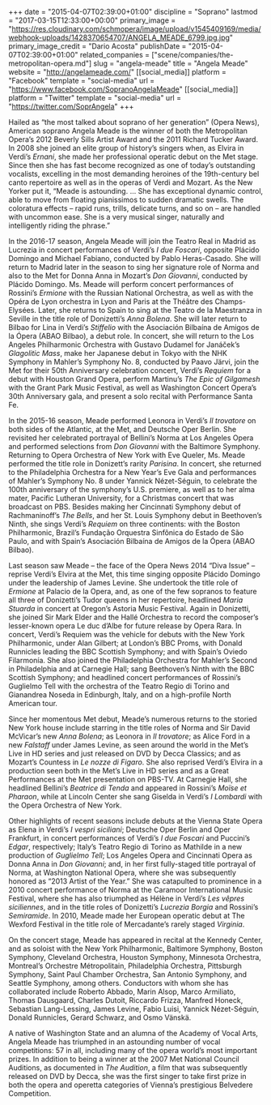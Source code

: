 +++
date = "2015-04-07T02:39:00+01:00"
discipline = "Soprano"
lastmod = "2017-03-15T12:33:00+00:00"
primary_image = "https://res.cloudinary.com/schmopera/image/upload/v1545409169/media/webhook-uploads/1428370654707/ANGELA_MEADE_6799.jpg.jpg"
primary_image_credit = "Dario Acosta"
publishDate = "2015-04-07T02:39:00+01:00"
related_companies = ["scene/companies/the-metropolitan-opera.md"]
slug = "angela-meade"
title = "Angela Meade"
website = "http://angelameade.com/"
[[social_media]]
platform = "Facebook"
template = "social-media"
url = "https://www.facebook.com/SopranoAngelaMeade"
[[social_media]]
platform = "Twitter"
template = "social-media"
url = "https://twitter.com/SoprAngela"
+++

Hailed as “the most talked about soprano of her generation” (Opera News), American soprano Angela Meade is the winner of both the Metropolitan Opera’s 2012 Beverly Sills Artist Award and the 2011 Richard Tucker Award. In 2008 she joined an elite group of history’s singers when, as Elvira in Verdi’s *Ernani*, she made her professional operatic debut on the Met stage. Since then she has fast become recognized as one of today’s outstanding vocalists, excelling in the most demanding heroines of the 19th-century bel canto repertoire as well as in the operas of Verdi and Mozart. As the New Yorker put it, “Meade is astounding. … She has exceptional dynamic control, able to move from floating pianissimos to sudden dramatic swells. The coloratura effects – rapid runs, trills, delicate turns, and so on – are handled with uncommon ease. She is a very musical singer, naturally and intelligently riding the phrase.”

In the 2016-17 season, Angela Meade will join the Teatro Real in Madrid as Lucrezia in concert performances of Verdi’s *I due Foscari*, opposite Plácido Domingo and Michael Fabiano, conducted by Pablo Heras-Casado. She will return to Madrid later in the season to sing her signature role of Norma and also to the Met for Donna Anna in Mozart’s *Don Giovanni*, conducted by Plácido Domingo. Ms. Meade will perform concert performances of Rossini’s *Ermione* with the Russian National Orchestra, as well as with the Opéra de Lyon orchestra in Lyon and Paris at the Théâtre des Champs-Elysées. Later, she returns to Spain to sing at the Teatro de la Maestranza in Seville in the title role of Donizetti’s *Anna Bolena*. She will later return to Bilbao for Lina in Verdi’s *Stiffelio* with the Asociación Bilbaína de Amigos de la Ópera (ABAO Bilbao), a debut role. In concert, she will return to the Los Angeles Philharmonic Orchestra with Gustavo Dudamel for Janáček’s *Glagolitic Mass*, make her Japanese debut in Tokyo with the NHK Symphony in Mahler’s Symphony No. 8, conducted by Paavo Järvi, join the Met for their 50th Anniversary celebration concert, Verdi’s *Requiem* for a debut with Houston Grand Opera, perform Martinu’s *The Epic of Gilgamesh* with the Grant Park Music Festival, as well as Washington Concert Opera’s 30th Anniversary gala, and present a solo recital with Performance Santa Fe.

In the 2015-16 season, Meade performed Leonora in Verdi’s *Il trovatore* on both sides of the Atlantic, at the Met, and Deutsche Oper Berlin. She revisited her celebrated portrayal of Bellini’s Norma at Los Angeles Opera and performed selections from *Don Giovanni* with the Baltimore Symphony. Returning to Opera Orchestra of New York with Eve Queler, Ms. Meade performed the title role in Donizett’s rarity *Parisina*. In concert, she returned to the Philadelphia Orchestra for a New Year’s Eve Gala and performances of Mahler’s Symphony No. 8 under Yannick Nézet-Séguin, to celebrate the 100th anniversary of the symphony’s U.S. premiere, as well as to her alma mater, Pacific Lutheran University, for a Christmas concert that was broadcast on PBS. Besides making her Cincinnati Symphony debut of Rachmaninoff’s *The Bells*, and her St. Louis Symphony debut in Beethoven’s Ninth, she sings Verdi’s *Requiem* on three continents: with the Boston Philharmonic, Brazil’s Fundação Orquestra Sinfônica do Estado de São Paulo, and with Spain’s Asociación Bilbaína de Amigos de la Ópera (ABAO Bilbao).

Last season saw Meade – the face of the Opera News 2014 “Diva Issue” – reprise Verdi’s Elvira at the Met, this time singing opposite Plácido Domingo under the leadership of James Levine. She undertook the title role of *Ermione* at Palacio de la Opera, and, as one of the few sopranos to feature all three of Donizetti’s Tudor queens in her repertoire, headlined *Maria Stuarda* in concert at Oregon’s Astoria Music Festival. Again in Donizetti, she joined Sir Mark Elder and the Hallé Orchestra to record the composer’s lesser-known opera Le duc d’Albe for future release by Opera Rara. In concert, Verdi’s Requiem was the vehicle for debuts with the New York Philharmonic, under Alan Gilbert; at London’s BBC Proms, with Donald Runnicles leading the BBC Scottish Symphony; and with Spain’s Oviedo Filarmonía. She also joined the Philadelphia Orchestra for Mahler’s Second in Philadelphia and at Carnegie Hall; sang Beethoven’s Ninth with the BBC Scottish Symphony; and headlined concert performances of Rossini’s Guglielmo Tell with the orchestra of the Teatro Regio di Torino and Gianandrea Noseda in Edinburgh, Italy, and on a high-profile North American tour.

Since her momentous Met debut, Meade’s numerous returns to the storied New York house include starring in the title roles of Norma and Sir David McVicar’s new *Anna Bolena*; as Leonora in *Il trovatore*; as Alice Ford in a new *Falstaff* under James Levine, as seen around the world in the Met’s Live in HD series and just released on DVD by Decca Classics; and as Mozart’s Countess in *Le nozze di Figaro*. She also reprised Verdi’s Elvira in a production seen both in the Met’s Live in HD series and as a Great Performances at the Met presentation on PBS-TV. At Carnegie Hall, she headlined Bellini’s *Beatrice di Tenda* and appeared in Rossini’s *Moïse et Pharaon*, while at Lincoln Center she sang Giselda in Verdi’s *I Lombardi* with the Opera Orchestra of New York.

Other highlights of recent seasons include debuts at the Vienna State Opera as Elena in Verdi’s *I vespri siciliani*; Deutsche Oper Berlin and Oper Frankfurt, in concert performances of Verdi’s *I due Foscari* and Puccini’s *Edgar*, respectively; Italy’s Teatro Regio di Torino as Mathilde in a new production of *Guglielmo Tell*; Los Angeles Opera and Cincinnati Opera as Donna Anna in *Don Giovanni*; and, in her first fully-staged title portrayal of Norma, at Washington National Opera, where she was subsequently honored as “2013 Artist of the Year.” She was catapulted to prominence in a 2010 concert performance of Norma at the Caramoor International Music Festival, where she has also triumphed as Hélène in Verdi’s *Les vêpres siciliennes*, and in the title roles of Donizetti’s *Lucrezia Borgia* and Rossini’s *Semiramide*. In 2010, Meade made her European operatic debut at The Wexford Festival in the title role of Mercadante’s rarely staged *Virginia*.

On the concert stage, Meade has appeared in recital at the Kennedy Center, and as soloist with the New York Philharmonic, Baltimore Symphony, Boston Symphony, Cleveland Orchestra, Houston Symphony, Minnesota Orchestra, Montreal’s Orchestre Métropolitain, Philadelphia Orchestra, Pittsburgh Symphony, Saint Paul Chamber Orchestra, San Antonio Symphony, and Seattle Symphony, among others. Conductors with whom she has collaborated include Roberto Abbado, Marin Alsop, Marco Armiliato, Thomas Dausgaard, Charles Dutoit, Riccardo Frizza, Manfred Honeck, Sebastian Lang-Lessing, James Levine, Fabio Luisi, Yannick Nézet-Séguin, Donald Runnicles, Gerard Schwarz, and Osmo Vänskä.

A native of Washington State and an alumna of the Academy of Vocal Arts, Angela Meade has triumphed in an astounding number of vocal competitions: 57 in all, including many of the opera world’s most important prizes. In addition to being a winner at the 2007 Met National Council Auditions, as documented in *The Audition*, a film that was subsequently released on DVD by Decca, she was the first singer to take first prize in both the opera and operetta categories of Vienna’s prestigious Belvedere Competition.
